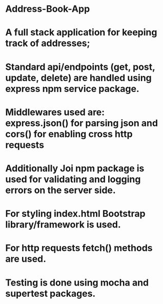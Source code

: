 # Address-Book-App
#
# A full stack application for keeping track of addresses;
# Standard api/endpoints (get, post, update, delete) are handled using express npm service package.
# 
# Middlewares used are: express.json() for parsing json and cors() for enabling cross http requests
# Additionally Joi npm package is used for validating and logging errors on the server side.
#
# For styling index.html Bootstrap library/framework is used.
# For http requests fetch() methods are used.
#
# Testing is done using mocha and supertest packages.
